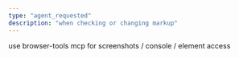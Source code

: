 ```yaml
---
type: "agent_requested"
description: "when checking or changing markup"
---
```

use browser-tools mcp for screenshots / console / element access